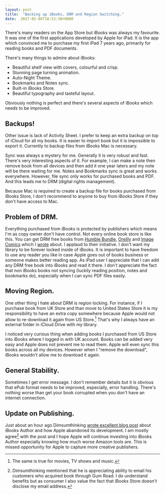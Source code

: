```yaml
---
layout: post
title:  "Backing up iBooks, DRM and Region Switching."
date:  2017-02-06T18:53:38+0000
---
```


There's many readers on the App Store but iBooks was always my favourite. It was one of the first applications developed by Apple for iPad. It is the app which convinced me to purchase my first iPad 7 years ago, primarily for reading books and PDF documents.

There's many things to admire about iBooks:

* Beautiful shelf view with covers, colourful and crisp. 
* Stunning page turning animation.
* Auto-Night Theme.
* Bookmarks and Notes sync. 
* Built-in iBooks Store. 
* Beautiful typography and tasteful layout.

Obviously nothing is perfect and there's several aspects of iBooks which needs to be improved.

## Backups!

Other issue is lack of Activity Sheet. I prefer to keep an extra backup on top of iCloud for all my books. It is easier to import book but it is impossible to export it. Currently to backup files from iBooks Mac is necessary.

Sync was always a mystery for me. Generally it is very robust and fast. There's very interesting aspects of it. For example, I can make a note then remove book from all  devices and then add it one year laters and my note will be there waiting for me. Notes and Bookmarks sync is great and works everywhere. However, file sync only works for purchased books and PDF. And this leads me to DRM (digital rights management).

Because Mac is required to create a backup file for books purchased from iBooks Store, I don't recommend to anyone to buy from iBooks Store if they don't have access to Mac. 

## Problem of DRM.

Everything purchased from iBooks is protected by publishers which means I'm as copy owner don't have control. Not every online book store is like this. You can get DRM free books from [Humble Bundle](https://www.humblebundle.com/books/hacks-book-bundle), [Oreilly](http://shop.oreilly.com/) and [Image Comics](https://imagecomics.com/) which I [wrote](
/2013/07/17/image-comics-will-have-drm-free-comics/) about. I applaud to their initiative. I don't want my library to be forever locked inside of iBooks. It is important to have freedom to use any reader you like in case Apple goes out of books business or someone makes better reading app. As iPad user I appreciate that I can add any DRM free book into iBooks and read it there. I don't appreciate the fact that non iBooks books not syncing (luckily reading position, notes and bookmarks do), especially when I can sync PDF files easily.

## Moving Region.

One other thing I hate about DRM is region locking. For instance, if I purchase book from UK Store and than move to United States Store it is my responsibility to have an extra copy somewhere because Apple would not allow to re-download it again from US Store.[^1] That's why I always have an external folder in iCloud Drive with my library.

I noticed very curious thing when adding books I purchased from US Store into iBooks where I logged in with UK account. Books can be added very easy and Apple does not prevent me to read them. Apple will even sync this books across all my devices. However when I "remove the download", iBooks wouldn't allow me to download it again.

## General Stability.

Sometimes I get error message. I don't remember details but it is obvious that ePub format needs to be improved, especially, error handling. There's nothing worse than get your book corrupted when you don't have an internet connection.

## Update on Publishing.

Just about an hour ago Dimsumthinking [wrote excellent blog post](http://dimsumthinking.com/Blog/2017/02/07-IWishAppleLovedBooks.html) about iBooks Author and how Apple abandoned its development. I am mostly agree[^2] with the post and I hope Apple will continue investing into iBooks Author especially knowing how much worse Amazon tools are. This is missed opportunity for Apple to capture more creative publishers.

[^1]: The same is true for movies, TV shows and music.
[^2]: Dimsumthinking mentioned that he is appreciating ability to email his customers who acquired book through Gum Road. I do understand benefits but as consumer I also value the fact that iBooks Store doesn't disclose my email address.